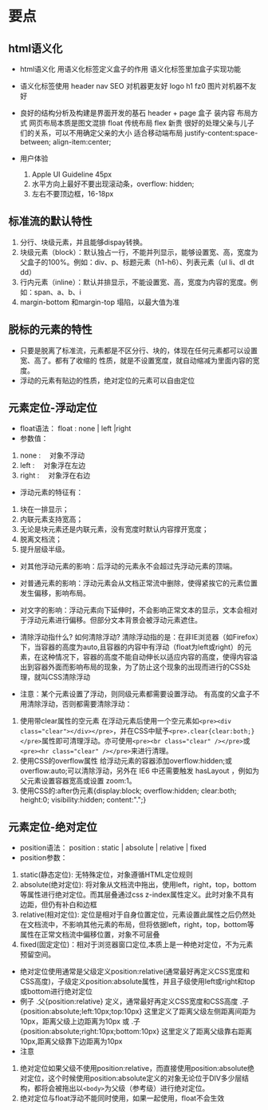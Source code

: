 # 要点

## html语义化

- html语义化 用语义化标签定义盒子的作用 语义化标签里加盒子实现功能
- 语义化标签使用
  header nav SEO 对机器更友好
  logo h1 fz0 图片对机器不友好
- 良好的结构分析及构建是界面开发的基石
  header + page
  盒子 装内容 布局方式 网页布局本质是图文混排
  float 传统布局
  flex 新贵
    很好的处理父亲与儿子们的关系，可以不用确定父亲的大小 适合移动端布局
    justify-content:space-between;
    align-item:center;

- 用户体验
  1. Apple UI Guideline 45px
  2. 水平方向上最好不要出现滚动条，overflow: hidden;
  3. 左右不要顶边框，16-18px

## 标准流的默认特性

1. 分行、块级元素，并且能够dispay转换。
2. 块级元素（block）：默认独占一行，不能并列显示，能够设置宽、高，宽度为父盒子的100%。例如：div、p、标题元素（h1-h6）、列表元素（ul li、dl dt dd）
3. 行内元素（inline）：默认并排显示，不能设置宽、高，宽度为内容的宽度。例如：span、a、b、i
4. margin-bottom 和margin-top 塌陷，以最大值为准

## 脱标的元素的特性

- 只要是脱离了标准流，元素都是不区分行、块的，体现在任何元素都可以设置宽、高了。都有了收缩的 性质，就是不设置宽度，就自动缩减为里面内容的宽度。
- 浮动的元素有贴边的性质，绝对定位的元素可以自由定位

## 元素定位-浮动定位

- float语法： float : none | left |right
- 参数值：

1. none : 　对象不浮动
2. left : 　对象浮在左边
3. right : 　对象浮在右边

- 浮动元素的特征有：

1. 块在一排显示；
2. 内联元素支持宽高；
3. 无论是块元素还是内联元素，没有宽度时默认内容撑开宽度；
4. 脱离文档流；
5. 提升层级半级。

- 对其他浮动元素的影响：后浮动的元素永不会超过先浮动元素的顶端。
- 对普通元素的影响：浮动元素会从文档正常流中删除，使得紧挨它的元素位置发生偏移，影响布局。
- 对文字的影响：浮动元素向下延伸时，不会影响正常文本的显示，文本会相对于浮动元素进行偏移。但部分文本背景会被浮动元素遮住。
- 清除浮动指什么? 如何清除浮动?
清除浮动指的是：在非IE浏览器（如Firefox）下，当容器的高度为auto,且容器的内容中有浮动（float为left或right）的元素，在这种情况下，容器的高度不能自动伸长以适应内容的高度，使得内容溢出到容器外面而影响布局的现象，为了防止这个现象的出现而进行的CSS处理，就叫CSS清除浮动

- 注意：某个元素设置了浮动，则同级元素都需要设置浮动。
有高度的父盒子不用清除浮动，否则都需要清除浮动：

1. 使用带clear属性的空元素
在浮动元素后使用一个空元素如`<pre><div class="clear"></div></pre>`，并在CSS中赋予`<pre>.clear{clear:both;}</pre>`属性即可清理浮动。亦可使用`<pre><br class="clear" /></pre>`或`<pre><hr class="clear" /></pre>`来进行清理。
2. 使用CSS的overflow属性
给浮动元素的容器添加overflow:hidden;或overflow:auto;可以清除浮动，另外在 IE6 中还需要触发 hasLayout ，例如为父元素设置容器宽高或设置 zoom:1。
3. 使用CSS的:after伪元素{display:block; overflow:hidden; clear:both; height:0; visibility:hidden; content:".";}

## 元素定位-绝对定位

- position语法： position : static | absolute | relative | fixed
- position参数：

1. static(静态定位): 无特殊定位，对象遵循HTML定位规则
2. absolute(绝对定位): 将对象从文档流中拖出，使用left，right，top，bottom等属性进行绝对定位。而其层叠通过css z-index属性定义。此时对象不具有边距，但仍有补白和边框
3. relative(相对定位): 定位是相对于自身位置定位，元素设置此属性之后仍然处在文档流中，不影响其他元素的布局，但将依据left，right，top，bottom等属性在正常文档流中偏移位置，对象不可层叠
4. fixed(固定定位)：相对于浏览器窗口定位,本质上是一种绝对定位，不为元素预留空间。

- 绝对定位使用通常是父级定义position:relative(通常最好再定义CSS宽度和CSS高度)，子级定义position:absolute属性，并且子级使用left或right和top或bottom进行绝对定位
- 例子
 .父{position:relative} 定义，通常最好再定义CSS宽度和CSS高度
.子{position:absolute;left:10px;top:10px} 这里定义了距离父级左侧距离间距为10px，距离父级上边距离为10px
或
.子{position:absolute;right:10px;bottom:10px} 这里定义了距离父级靠右距离10px,距离父级靠下边距离为10px
- 注意

1. 绝对定位如果父级不使用position:relative，而直接使用position:absolute绝对定位，这个时候使用position:absolute定义的对象无论位于DIV多少层结构，都将会被拖出以`<body>`为父级（参考级）进行绝对定位。
2. 绝对定位与float浮动不能同时使用，如果一起使用，float不会生效